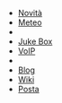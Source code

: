 * [Novità](./News "Nuovi files")
* [Meteo](./Meteo "Dati meteo in tempo reale")
* 
* [Juke Box](http://10.168.177.178:8888/ "Ascolta la musica condivisa in Rete")
* [VoIP](http://ninuxoo.ninux.org/cgi-bin/proxy_wiki.cgi?url=Elenco_Telefonico_rete_VoIP_di_ninux.org "Elenco telefonico interno")
* 
* [Blog](http://blog.ninux.org/ "Blog della Community")
* [Wiki](http://wiki.ninux.org/ "Wiki documentativo")
* [Posta](http://10.162.0.85/ "Controlla la posta (indirizzi @ninux.org)")



